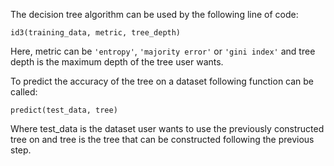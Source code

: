 The decision tree algorithm can be used by the following line of code:

`id3(training_data, metric, tree_depth)`

Here, metric can be `'entropy'`, `'majority error'` or `'gini index'` and tree depth is the maximum depth of the tree user wants.

To predict the accuracy of the tree on a dataset following function can be called:

`predict(test_data, tree)`

Where test_data is the dataset user wants to use the previously constructed tree on and tree is the tree that can be constructed following the previous step.